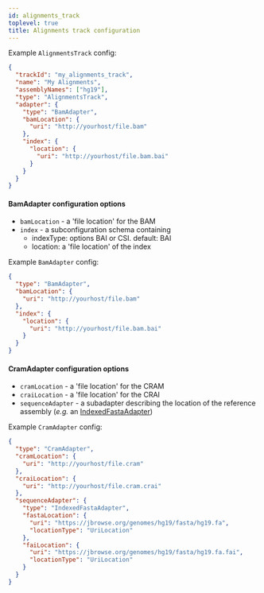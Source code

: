 ```yaml
---
id: alignments_track
toplevel: true
title: Alignments track configuration
---
```


Example `AlignmentsTrack` config:

```json
{
  "trackId": "my_alignments_track",
  "name": "My Alignments",
  "assemblyNames": ["hg19"],
  "type": "AlignmentsTrack",
  "adapter": {
    "type": "BamAdapter",
    "bamLocation": {
      "uri": "http://yourhost/file.bam"
    },
    "index": {
      "location": {
        "uri": "http://yourhost/file.bam.bai"
      }
    }
  }
}
```

#### BamAdapter configuration options

- `bamLocation` - a 'file location' for the BAM
- `index` - a subconfiguration schema containing
  - indexType: options BAI or CSI. default: BAI
  - location: a 'file location' of the index

Example `BamAdapter` config:

```json
{
  "type": "BamAdapter",
  "bamLocation": {
    "uri": "http://yourhost/file.bam"
  },
  "index": {
    "location": {
      "uri": "http://yourhost/file.bam.bai"
    }
  }
}
```

#### CramAdapter configuration options

- `cramLocation` - a 'file location' for the CRAM
- `craiLocation` - a 'file location' for the CRAI
- `sequenceAdapter` - a subadapter describing the location of the reference
  assembly (_e.g._ an
  [IndexedFastaAdapter](/docs/config_guides/assemblies/#indexedfastaadapter))

Example `CramAdapter` config:

```json
{
  "type": "CramAdapter",
  "cramLocation": {
    "uri": "http://yourhost/file.cram"
  },
  "craiLocation": {
    "uri": "http://yourhost/file.cram.crai"
  },
  "sequenceAdapter": {
    "type": "IndexedFastaAdapter",
    "fastaLocation": {
      "uri": "https://jbrowse.org/genomes/hg19/fasta/hg19.fa",
      "locationType": "UriLocation"
    },
    "faiLocation": {
      "uri": "https://jbrowse.org/genomes/hg19/fasta/hg19.fa.fai",
      "locationType": "UriLocation"
    }
  }
}
```
